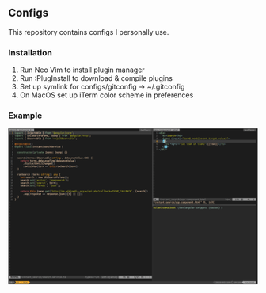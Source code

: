 ## Configs

This repository contains configs I personally use.

### Installation

1. Run Neo Vim to install plugin manager
2. Run :PlugInstall to download & compile plugins
3. Set up symlink for configs/gitconfig -> ~/.gitconfig
4. On MacOS set up iTerm color scheme in preferences

### Example

![example image](example.png "Example")
